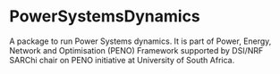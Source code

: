 # PowerSystemsDynamics
A package to run Power Systems dynamics. It is part of Power, Energy, Network and Optimisation (PENO) Framework supported by DSI/NRF SARChi chair on PENO initiative at  University of South Africa.

